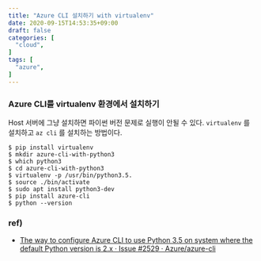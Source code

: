 ```yaml
---
title: "Azure CLI 설치하기 with virtualenv"
date: 2020-09-15T14:53:35+09:00
draft: false
categories: [
  "cloud",
]
tags: [
  "azure",
]
---
```


### Azure CLI를 virtualenv 환경에서 설치하기

Host 서버에 그냥 설치하면 파이썬 버전 문제로 실행이 안될 수 있다.
`virtualenv` 를 설치하고 `az cli` 를 설치하는 방법이다.

```
$ pip install virtualenv
$ mkdir azure-cli-with-python3
$ which python3
$ cd azure-cli-with-python3
$ virtualenv -p /usr/bin/python3.5.
$ source ./bin/activate
$ sudo apt install python3-dev
$ pip install azure-cli
$ python --version
```

### ref)
* [The way to configure Azure CLI to use Python 3.5 on system where the default Python version is 2.x · Issue #2529 · Azure/azure-cli](https://github.com/Azure/azure-cli/issues/2529)